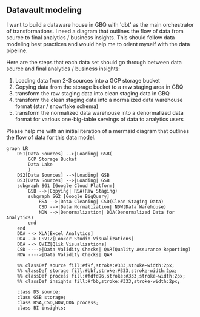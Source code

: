 ## Datavault modeling

I want to build a dataware house in GBQ with 'dbt' as the main orchestrator of transformations. I need a diagram that outlines the flow of data from source to final analytics / business insights. This should follow data modeling best practices and would help me to orient myself with the data pipeline.

Here are the steps that each data set should go through between data source and final analytics / business insights:

1. Loading data from 2-3 sources into a GCP storage bucket
2. Copying data from the storage bucket to a raw staging area in GBQ
3. transform the raw staging data into clean staging data in GBQ
4. transform the clean staging data into a normalized data warehouse format (star / snowflake schema)
5. transform the normalized data warehouse into a denormalized data format for various one-big-table servings of data to analytics users

Please help me with an initial iteration of a mermaid diagram that outlines the flow of data for this data model.

```mermaid
graph LR
    DS1[Data Sources] -->|Loading| GSB(
        GCP Storage Bucket
        Data Lake
        )
    DS2[Data Sources] -->|Loading| GSB
    DS3[Data Sources] -->|Loading| GSB
    subgraph SG1 [Google Cloud Platform]
        GSB -->|Copying| RSA(Raw Staging)
        subgraph SG2 [Google BigQuery]
            RSA -->|Data Cleaning| CSD(Clean Staging Data)
            CSD -->|Data Normalization| NDW(Data Warehouse)
            NDW -->|Denormalization| DDA(Denormalized Data for Analytics)
        end
    end
    DDA --> XLA[Excel Analytics]
    DDA --> LSVIZ[Looker Studio Visualizations]
    DDA --> QVIZ[Qlik Visualizations]
    CSD ---->|Data Validity Checks| QAR(Quality Assurance Reporting)
    NDW ---->|Data Validity Checks| QAR

    %% classDef source fill:#f9f,stroke:#333,stroke-width:2px;
    %% classDef storage fill:#bbf,stroke:#333,stroke-width:2px;
    %% classDef process fill:#fdfd96,stroke:#333,stroke-width:2px;
    %% classDef insights fill:#fbb,stroke:#333,stroke-width:2px;

    class DS source;
    class GSB storage;
    class RSA,CSD,NDW,DDA process;
    class BI insights;
```